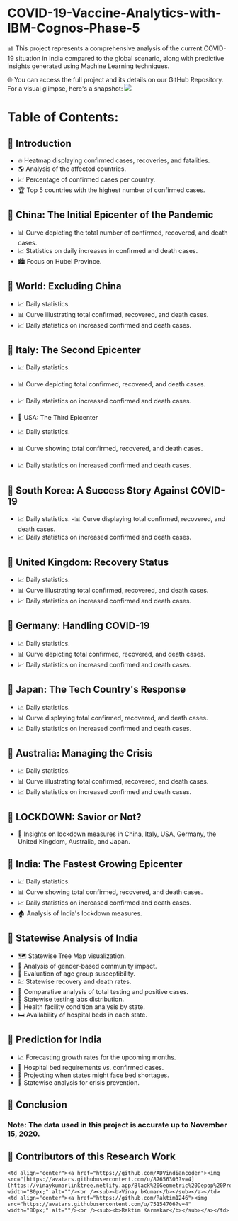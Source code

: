 # COVID-19-Vaccine-Analytics-with-IBM-Cognos-Phase-5
📊 This project represents a comprehensive analysis of the current COVID-19 situation in India compared to the global scenario, along with predictive insights generated using Machine Learning techniques.

🌐 You can access the full project and its details on our GitHub Repository. For a visual glimpse, here's a snapshot:
<a href="https://github.com/ADVindiancoder/COVID-19-Vaccine-Analytics-with-IBM-Cognos-Phase-5"><img src="https://www.llanhealthcare.co.uk/wp-content/uploads/coronavirus-4914026_1920.jpg"></a>

# Table of Contents:
## 🌟 Introduction

- 🔥 Heatmap displaying confirmed cases, recoveries, and fatalities.
- 🌎 Analysis of the affected countries.
- 📈 Percentage of confirmed cases per country.
- 🏆 Top 5 countries with the highest number of confirmed cases.
##  🌟 China: The Initial Epicenter of the Pandemic

- 📊 Curve depicting the total number of confirmed, recovered, and death cases.
- 📈 Statistics on daily increases in confirmed and death cases.
- 🏙️ Focus on Hubei Province.
## 🌟 World: Excluding China

- 📈 Daily statistics.
- 📊 Curve illustrating total confirmed, recovered, and death cases.
- 📈 Daily statistics on increased confirmed and death cases.
## 🌟 Italy: The Second Epicenter

- 📈 Daily statistics.
- 📊 Curve depicting total confirmed, recovered, and death cases.
- 📈 Daily statistics on increased confirmed and death cases.
- 🌟 USA: The Third Epicenter

- 📈 Daily statistics.
- 📊 Curve showing total confirmed, recovered, and death cases.
- 📈 Daily statistics on increased confirmed and death cases.
## 🌟 South Korea: A Success Story Against COVID-19

- 📈 Daily statistics.
-📊 Curve displaying total confirmed, recovered, and death cases.
- 📈 Daily statistics on increased confirmed and death cases.
## 🌟 United Kingdom: Recovery Status

- 📈 Daily statistics.
- 📊 Curve illustrating total confirmed, recovered, and death cases.
- 📈 Daily statistics on increased confirmed and death cases.
## 🌟 Germany: Handling COVID-19

- 📈 Daily statistics.
- 📊 Curve depicting total confirmed, recovered, and death cases.
- 📈 Daily statistics on increased confirmed and death cases.
## 🌟 Japan: The Tech Country's Response

- 📈 Daily statistics.
- 📊 Curve displaying total confirmed, recovered, and death cases.
- 📈 Daily statistics on increased confirmed and death cases.
## 🌟 Australia: Managing the Crisis

- 📈 Daily statistics.
- 📊 Curve illustrating total confirmed, recovered, and death cases.
- 📈 Daily statistics on increased confirmed and death cases.
## 🌟 LOCKDOWN: Savior or Not?

- 🧱 Insights on lockdown measures in China, Italy, USA, Germany, the United Kingdom, Australia, and Japan.
## 🌟 India: The Fastest Growing Epicenter

- 📈 Daily statistics.
- 📊 Curve showing total confirmed, recovered, and death cases.
- 📈 Daily statistics on increased confirmed and death cases.
- 🏠 Analysis of India's lockdown measures.
## 🌟 Statewise Analysis of India

- 🗺️ Statewise Tree Map visualization.
- 👫 Analysis of gender-based community impact.
- 🎯 Evaluation of age group susceptibility.
- 💹 Statewise recovery and death rates.
- 🧪 Comparative analysis of total testing and positive cases.
- 🧪 Statewise testing labs distribution.
- 🏥 Health facility condition analysis by state.
- 🛏️ Availability of hospital beds in each state.
## 🌟 Prediction for India

- 📈 Forecasting growth rates for the upcoming months.
- 🏥 Hospital bed requirements vs. confirmed cases.
- 📆 Projecting when states might face bed shortages.
- 🏥 Statewise analysis for crisis prevention.
## 🌟 Conclusion

### Note: The data used in this project is accurate up to November 15, 2020.

## 🌟 Contributors of this Research Work

<table>
  <tr>
  
    <td align="center"><a href="https://github.com/ADVindiancoder"><img src="[https://avatars.githubusercontent.com/u/87656303?v=4](https://vinaykumarlinktree.netlify.app/Black%20Geometric%20Depop%20Profile%20Picture.png)" width="80px;" alt=""/><br /><sub><b>Vinay bKumar</b></sub></a></td>
    <td align="center"><a href="https://github.com/Raktim1246"><img src="https://avatars.githubusercontent.com/u/75154706?v=4" width="80px;" alt=""/><br /><sub><b>Raktim Karmakar</b></sub></a></td>
  </tr>
</table>
